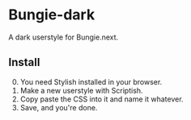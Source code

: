 Bungie-dark
===========

A dark userstyle for Bungie.next.

## Install
0. You need Stylish installed in your browser.
1. Make a new userstyle with Scriptish.
2. Copy paste the CSS into it and name it whatever.
3. Save, and you're done.
